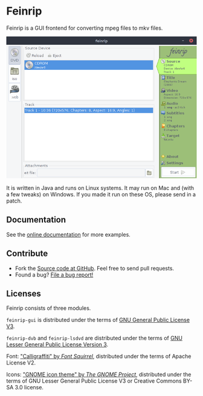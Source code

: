 # Feinrip

Feinrip is a GUI frontend for converting mpeg files to mkv files.

![Screenshot](./src/site/resources/img/screenshot.png)

It is written in Java and runs on Linux systems. It may run on Mac and (with a few tweaks) on Windows. If you made it run on these OS, please send in a patch.

## Documentation

See the [online documentation](http://www.shredzone.org/maven/feinrip/) for more examples.

## Contribute

* Fork the [Source code at GitHub](https://github.com/shred/feinrip). Feel free to send pull requests.
* Found a bug? [File a bug report!](https://github.com/shred/feinrip/issues)

## Licenses

Feinrip consists of three modules.

`feinrip-gui` is distributed under the terms of [GNU General Public License V3](http://www.gnu.org/licenses/gpl-3.0.html).

`feinrip-dvb` and `feinrip-lsdvd` are distributed under the terms of [GNU Lesser General Public License Version 3](http://www.gnu.org/licenses/lgpl-3.0.html).

Font: ["Calligraffiti" by _Font Squirrel_](http://www.fontsquirrel.com/fonts/calligraffiti), distributed under the terms of Apache License V2.

Icons: ["GNOME icon theme" by _The GNOME Project_](http://www.gnome.org), distributed under the terms of GNU Lesser General Public License V3 or Creative Commons BY-SA 3.0 license.

